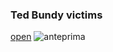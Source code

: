 ### Ted Bundy victims
[open](https://editor.p5js.org/gr.ace/full/gkCRo8qS8)
![anteprima](https://imgur.com/0RoI7n8)
